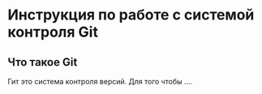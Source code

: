 # **Инструкция по работе с системой контроля Git**

## Что такое Git 

Гит это система контроля версий. Для того чтобы ....